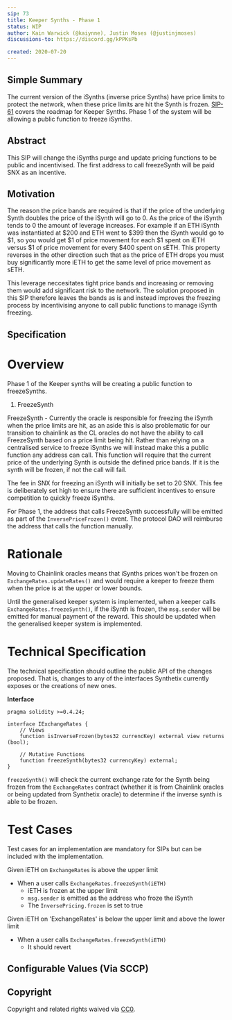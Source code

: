 ```yaml
---
sip: 73
title: Keeper Synths - Phase 1
status: WIP
author: Kain Warwick (@kaiynne), Justin Moses (@justinjmoses)
discussions-to: https://discord.gg/kPPKsPb

created: 2020-07-20
---
```


## Simple Summary
The current version of the iSynths (inverse price Synths) have price limits to protect the network, when these price limits are hit the Synth is frozen. [SIP-61](./sip-61/md) covers the roadmap for Keeper Synths. Phase 1 of the system will be allowing a public function to freeze iSynths.

## Abstract
This SIP will change the iSynths purge and update pricing functions to be public and incentivised. The first address to call freezeSynth will be paid SNX as an incentive.

## Motivation
The reason the price bands are required is that if the price of the underlying Synth doubles the price of the iSynth will go to 0. As the price of the iSynth tends to 0 the amount of leverage increases. For example if an ETH iSynth was instantiated at $200 and ETH went to $399 then the iSynth would go to $1, so you would get $1 of price movement for each $1 spent on iETH versus $1 of price movement for every $400 spent on sETH. This property reverses in the other direction such that as the price of ETH drops you must buy significantly more iETH to get the same level of price movement as sETH.

This leverage neccesitates tight price bands and increasing or removing them would add significant risk to the network. The solution proposed in this SIP therefore leaves the bands as is and instead improves the freezing process by incentivising anyone to call public functions to manage iSynth freezing.

## Specification

# Overview
Phase 1 of the Keeper synths will be creating a public function to freezeSynths.

1. FreezeSynth

FreezeSynth - Currently the oracle is responsible for freezing the iSynth when the price limits are hit, as an aside this is also problematic for our transition to chainlink as the CL oracles do not have the ability to call FreezeSynth based on a price limit being hit. Rather than relying on a centralised service to freeze iSynths we will instead make this a public function any address can call. This function will require that the current price of the underlying Synth is outside the defined price bands. If it is the synth will be frozen, if not the call will fail.

The fee in SNX for freezing an iSynth will initially be set to 20 SNX. This fee is deliberately set high to ensure there are sufficient incentives to ensure competition to quickly freeze iSynths.

For Phase 1, the address that calls FreezeSynth successfully will be emitted as part of the `InversePriceFrozen()` event. The protocol DAO will reimburse the address that calls the function manually.

# Rationale
Moving to Chainlink oracles means that iSynths prices won't be frozen on `ExchangeRates.updateRates()` and would require a keeper to freeze them when the price is at the upper or lower bounds.

Until the generalised keeper system is implemented, when a keeper calls `ExchangeRates.freezeSynth()`, if the iSynth is frozen, the `msg.sender` will be emitted for manual payment of the reward. This should be updated when the generalised keeper system is implemented.

# Technical Specification
<!--The technical specification should describe the syntax and semantics of any new feature.-->
The technical specification should outline the public API of the changes proposed. That is, changes to any of the interfaces Synthetix currently exposes or the creations of new ones.

**Interface**

```
pragma solidity >=0.4.24;

interface IExchangeRates {
    // Views
    function isInverseFrozen(bytes32 currencKey) external view returns (bool);

    // Mutative Functions
    function freezeSynth(bytes32 currencyKey) external;
}
```

`freezeSynth()` will check the current exchange rate for the Synth being frozen from the `ExchangeRates` contract (whether it is from Chainlink oracles or being updated from Synthetix oracle) to determine if the inverse synth is able to be frozen.

# Test Cases
<!--Test cases for an implementation are mandatory for SIPs but can be included with the implementation..-->
Test cases for an implementation are mandatory for SIPs but can be included with the implementation.

Given iETH on `ExchangeRates` is above the upper limit

- When a user calls `ExchangeRates.freezeSynth(iETH)`
    - iETH is frozen at the upper limit
    - `msg.sender` is emitted as the address who froze the iSynth
    - The `InversePricing.frozen` is set to true

Given iETH on 'ExchangeRates' is below the upper limit and above the lower limit

- When a user calls `ExchangeRates.freezeSynth(iETH)`
    - It should revert

## Configurable Values (Via SCCP)

## Copyright
Copyright and related rights waived via [CC0](https://creativecommons.org/publicdomain/zero/1.0/).
